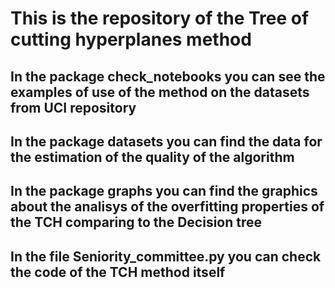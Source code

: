 # This is the repository of the Tree of cutting hyperplanes method

## In the package check_notebooks you can see the examples of use of the method on the datasets from UCI repository

## In the package datasets you can find the data for the estimation of the quality of the algorithm

## In the package graphs you can find the graphics about the analisys of the overfitting properties of the TCH comparing to the Decision tree

## In the file Seniority_committee.py you can check the code of the TCH method itself
